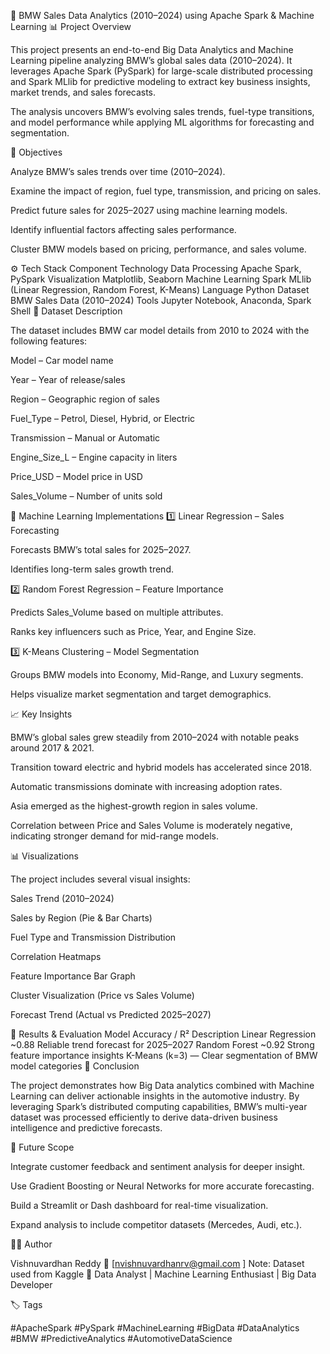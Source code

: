 🚗 BMW Sales Data Analytics (2010–2024) using Apache Spark & Machine Learning
📊 Project Overview

This project presents an end-to-end Big Data Analytics and Machine Learning pipeline analyzing BMW’s global sales data (2010–2024).
It leverages Apache Spark (PySpark) for large-scale distributed processing and Spark MLlib for predictive modeling to extract key business insights, market trends, and sales forecasts.

The analysis uncovers BMW’s evolving sales trends, fuel-type transitions, and model performance while applying ML algorithms for forecasting and segmentation.

🧭 Objectives

Analyze BMW’s sales trends over time (2010–2024).

Examine the impact of region, fuel type, transmission, and pricing on sales.

Predict future sales for 2025–2027 using machine learning models.

Identify influential factors affecting sales performance.

Cluster BMW models based on pricing, performance, and sales volume.

⚙️ Tech Stack
Component	Technology
Data Processing	Apache Spark, PySpark
Visualization	Matplotlib, Seaborn
Machine Learning	Spark MLlib (Linear Regression, Random Forest, K-Means)
Language	Python
Dataset	BMW Sales Data (2010–2024)
Tools	Jupyter Notebook, Anaconda, Spark Shell
🧩 Dataset Description

The dataset includes BMW car model details from 2010 to 2024 with the following features:

Model – Car model name

Year – Year of release/sales

Region – Geographic region of sales

Fuel_Type – Petrol, Diesel, Hybrid, or Electric

Transmission – Manual or Automatic

Engine_Size_L – Engine capacity in liters

Price_USD – Model price in USD

Sales_Volume – Number of units sold

🧠 Machine Learning Implementations
1️⃣ Linear Regression – Sales Forecasting

Forecasts BMW’s total sales for 2025–2027.

Identifies long-term sales growth trend.

2️⃣ Random Forest Regression – Feature Importance

Predicts Sales_Volume based on multiple attributes.

Ranks key influencers such as Price, Year, and Engine Size.

3️⃣ K-Means Clustering – Model Segmentation

Groups BMW models into Economy, Mid-Range, and Luxury segments.

Helps visualize market segmentation and target demographics.

📈 Key Insights

BMW’s global sales grew steadily from 2010–2024 with notable peaks around 2017 & 2021.

Transition toward electric and hybrid models has accelerated since 2018.

Automatic transmissions dominate with increasing adoption rates.

Asia emerged as the highest-growth region in sales volume.

Correlation between Price and Sales Volume is moderately negative, indicating stronger demand for mid-range models.

📊 Visualizations

The project includes several visual insights:

Sales Trend (2010–2024)

Sales by Region (Pie & Bar Charts)

Fuel Type and Transmission Distribution

Correlation Heatmaps

Feature Importance Bar Graph

Cluster Visualization (Price vs Sales Volume)

Forecast Trend (Actual vs Predicted 2025–2027)

🔮 Results & Evaluation
Model	Accuracy / R²	Description
Linear Regression	~0.88	Reliable trend forecast for 2025–2027
Random Forest	~0.92	Strong feature importance insights
K-Means (k=3)	—	Clear segmentation of BMW model categories
🧾 Conclusion

The project demonstrates how Big Data analytics combined with Machine Learning can deliver actionable insights in the automotive industry.
By leveraging Spark’s distributed computing capabilities, BMW’s multi-year dataset was processed efficiently to derive data-driven business intelligence and predictive forecasts.

🚀 Future Scope

Integrate customer feedback and sentiment analysis for deeper insight.

Use Gradient Boosting or Neural Networks for more accurate forecasting.

Build a Streamlit or Dash dashboard for real-time visualization.

Expand analysis to include competitor datasets (Mercedes, Audi, etc.).

👨‍💻 Author

Vishnuvardhan Reddy
📧 [nvishnuvardhanrv@gmail.com
]
Note: Dataset used from Kaggle
💼 Data Analyst | Machine Learning Enthusiast | Big Data Developer

🏷️ Tags

#ApacheSpark #PySpark #MachineLearning #BigData #DataAnalytics #BMW #PredictiveAnalytics #AutomotiveDataScience

